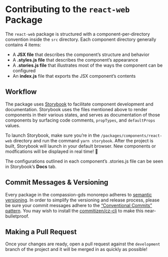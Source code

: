 # Contributing to the `react-web` Package

The `react-web` package is structured with a component-per-directory convention
inside the `src` directory. Each component directory generally contains 4 items:

- A **JSX file** that describes the component’s structure and behavior
- A **.styles.js file** that describes the component’s appearance
- A **.stories.js file** that illustrates most of the ways the component can
  be configured
- An **index.js** file that exports the JSX component’s contents

## Workflow

The package uses [Storybook](https://storybook.js.org/docs/react/get-started/introduction)
to facilitate component development and documentation. Storybook uses the files
mentioned above to render components in their various states, and serves as
documentation of those components by surfacing code comments, `propTypes`, and
`defaultProps` values.

To launch Storybook, make sure you’re in the `/packages/components/react-web`
directory and run the command `yarn storybook`. After the project is built,
Storybook will launch in your default browser. New components or modfications
will be displayed in real time! 🎉

The configurations outlined in each component’s .stories.js file can be seen in
Storybook’s **Docs** tab.

## Commit Messages & Versioning

Every package in the compassion-gds monorepo adheres to
[semantic versioning](https://semver.org/). In order to simplify the versioning
and release process, please be sure your commit messages adhere to the
[“Conventional Commits” pattern](https://www.conventionalcommits.org/en/v1.0.0/#summary).
You may wish to install the [commitizen/cz-cli](https://github.com/commitizen/cz-cli)
to make this near-bulletproof.

## Making a Pull Request

Once your changes are ready, open a pull request against the `development`
branch of the project and it will be merged in as quickly as possible!
